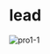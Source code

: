 # lead
![pro1-1](https://user-images.githubusercontent.com/74757042/105666945-68ee0480-5f00-11eb-89d3-0dc237967c26.PNG)
